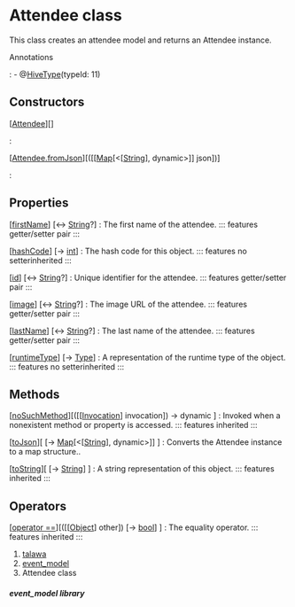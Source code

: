 
<div>

# Attendee class

</div>


This class creates an attendee model and returns an Attendee instance.




Annotations

:   -   @[HiveType](https://pub.dev/documentation/hive/2.2.3/hive/HiveType-class.html)(typeId:
        11)



## Constructors

[[Attendee](../models_events_event_model/Attendee/Attendee.md)][]

:   

[[Attendee.fromJson](../models_events_event_model/Attendee/Attendee.fromJson.md)][([[[Map](https://api.flutter.dev/flutter/dart-core/Map-class.md)[\<[[String](https://api.flutter.dev/flutter/dart-core/String-class.html)], dynamic\>]] json])]

:   



## Properties

[[firstName](../models_events_event_model/Attendee/firstName.md)] [↔ [String](https://api.flutter.dev/flutter/dart-core/String-class.html)?]
:   The first name of the attendee.
    ::: features
    getter/setter pair
    :::

[[hashCode](https://api.flutter.dev/flutter/dart-core/Object/hashCode.html)] [→ [int](https://api.flutter.dev/flutter/dart-core/int-class.html)]
:   The hash code for this object.
    ::: features
    no setterinherited
    :::

[[id](../models_events_event_model/Attendee/id.md)] [↔ [String](https://api.flutter.dev/flutter/dart-core/String-class.html)?]
:   Unique identifier for the attendee.
    ::: features
    getter/setter pair
    :::

[[image](../models_events_event_model/Attendee/image.md)] [↔ [String](https://api.flutter.dev/flutter/dart-core/String-class.html)?]
:   The image URL of the attendee.
    ::: features
    getter/setter pair
    :::

[[lastName](../models_events_event_model/Attendee/lastName.md)] [↔ [String](https://api.flutter.dev/flutter/dart-core/String-class.html)?]
:   The last name of the attendee.
    ::: features
    getter/setter pair
    :::

[[runtimeType](https://api.flutter.dev/flutter/dart-core/Object/runtimeType.html)] [→ [Type](https://api.flutter.dev/flutter/dart-core/Type-class.html)]
:   A representation of the runtime type of the object.
    ::: features
    no setterinherited
    :::



## Methods

[[noSuchMethod](https://api.flutter.dev/flutter/dart-core/Object/noSuchMethod.html)][([[[Invocation](https://api.flutter.dev/flutter/dart-core/Invocation-class.md)] invocation]) → dynamic ]
:   Invoked when a nonexistent method or property is accessed.
    ::: features
    inherited
    :::

[[toJson](../models_events_event_model/Attendee/toJson.md)][ [→ [Map](https://api.flutter.dev/flutter/dart-core/Map-class.html)[\<[[String](https://api.flutter.dev/flutter/dart-core/String-class.html)], dynamic\>]] ]
:   Converts the Attendee instance to a map structure..

[[toString](https://api.flutter.dev/flutter/dart-core/Object/toString.html)][ [→ [String](https://api.flutter.dev/flutter/dart-core/String-class.html)] ]
:   A string representation of this object.
    ::: features
    inherited
    :::



## Operators

[[operator ==](https://api.flutter.dev/flutter/dart-core/Object/operator_equals.html)][([[[Object](https://api.flutter.dev/flutter/dart-core/Object-class.md)] other]) [→ [bool](https://api.flutter.dev/flutter/dart-core/bool-class.html)] ]
:   The equality operator.
    ::: features
    inherited
    :::







1.  [talawa](../index.md)
2.  [event_model](../models_events_event_model/)
3.  Attendee class

##### event_model library







